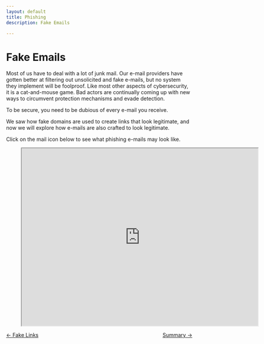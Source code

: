 ```yaml
---
layout: default
title: Phishing
description: Fake Emails

---
```

# Fake Emails

Most of us have to deal with a lot of junk mail. Our e-mail providers have gotten better at filtering out unsolicited and fake e-mails, but no system they implement will be foolproof. Like most other aspects of cybersecurity, it is a cat-and-mouse game. Bad actors are continually coming up with new ways to circumvent protection mechanisms and evade detection.

To be secure, you need to be dubious of every e-mail you receive.

We saw how fake domains are used to create links that look legitimate, and now we will explore how e-mails are also crafted to look legitimate.

Click on the mail icon below to see what phishing e-mails may look like.

<!-- blank line -->
<figure class="video_container">
<iframe src="https://drive.google.com/file/d/1MkxbfJ-SV4F02zzC6ShIHClsHATNsrZr/preview" width="640" height="480"></iframe>
</figure>
<!-- blank line -->


 <span style="float:left;"> 
<a href="./fake_links.html ">← Fake Links</a>
  </span> 
 <span style="float:right;">
  <a href="./phishing_summary.html ">Summary →</a>
  </span> 
<br />
<br />
